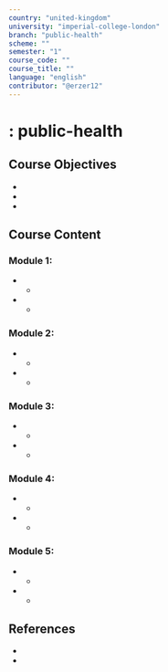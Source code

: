 ```yaml
---
country: "united-kingdom"
university: "imperial-college-london"
branch: "public-health"
scheme: ""
semester: "1"
course_code: ""
course_title: ""
language: "english"
contributor: "@erzer12"
---
```

# : public-health

## Course Objectives
* 
* 
* 

## Course Content
### Module 1: 
* 
  - 
* 
  - 

### Module 2: 
* 
  - 
* 
  - 

### Module 3: 
* 
  - 
* 
  - 

### Module 4: 
* 
  - 
* 
  - 

### Module 5: 
* 
  - 
* 
  - 

## References
* 
* 
